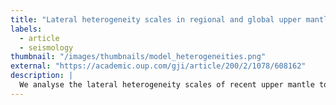 ```yaml
---
title: "Lateral heterogeneity scales in regional and global upper mantle shear velocity models"
labels:
  - article
  - seismology
thumbnail: "/images/thumbnails/model_heterogeneities.png"
external: "https://academic.oup.com/gji/article/200/2/1078/608162"
description: |
  We analyse the lateral heterogeneity scales of recent upper mantle tomographic shear velocity (Vs) global and regional models. Our goal is to constrain the spherical harmonics power spectrum over the largest possible range of scales to get an estimate of the strength and statistical distribution of both long and small-scale structure. 
---
```

